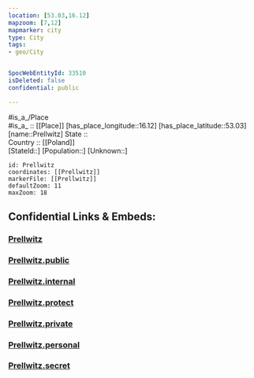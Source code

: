 ```yaml
---
location: [53.03,16.12] 
mapzoom: [7,12] 
mapmarker: city 
type: City
tags:
- geo/City


SpocWebEntityId: 33510
isDeleted: false
confidential: public

---
```

#is_a_/Place  
#is_a_ :: [[Place]] 
[has_place_longitude::16.12] 
[has_place_latitude::53.03] 
[name::Prellwitz] 
State ::  
Country :: [[Poland]]  
[StateId::] 
[Population::] 
[Unknown::] 


```leaflet
id: Prellwitz
coordinates: [[Prellwitz]] 
markerFile: [[Prellwitz]] 
defaultZoom: 11 
maxZoom: 18
```


## Confidential Links & Embeds: 

### [Prellwitz](/_Standards/Earth/Continent/Europe/Europe~East/Poland/Provinces~Poland/West_Pomeranian/City/Prellwitz.md) 

### [Prellwitz.public](/_public/Earth/Continent/Europe/Europe~East/Poland/Provinces~Poland/West_Pomeranian/City/Prellwitz.public.md) 

### [Prellwitz.internal](/_internal/Earth/Continent/Europe/Europe~East/Poland/Provinces~Poland/West_Pomeranian/City/Prellwitz.internal.md) 

### [Prellwitz.protect](/_protect/Earth/Continent/Europe/Europe~East/Poland/Provinces~Poland/West_Pomeranian/City/Prellwitz.protect.md) 

### [Prellwitz.private](/_private/Earth/Continent/Europe/Europe~East/Poland/Provinces~Poland/West_Pomeranian/City/Prellwitz.private.md) 

### [Prellwitz.personal](/_personal/Earth/Continent/Europe/Europe~East/Poland/Provinces~Poland/West_Pomeranian/City/Prellwitz.personal.md) 

### [Prellwitz.secret](/_secret/Earth/Continent/Europe/Europe~East/Poland/Provinces~Poland/West_Pomeranian/City/Prellwitz.secret.md)

